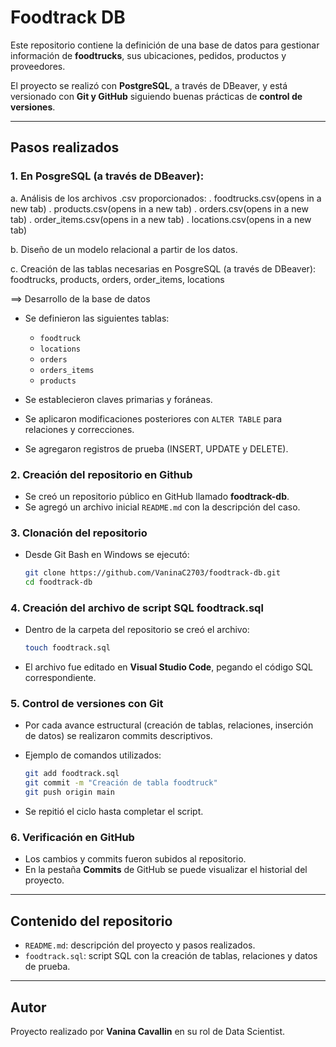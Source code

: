 # Foodtrack DB

Este repositorio contiene la definición de una base de datos para gestionar información de **foodtrucks**, sus ubicaciones, pedidos, productos y proveedores.

El proyecto se realizó con **PostgreSQL**, a través de DBeaver, y está versionado con **Git y GitHub** siguiendo buenas prácticas de **control de versiones**.

---

## Pasos realizados

### 1. En PosgreSQL (a través de DBeaver):

a. Análisis de los archivos .csv proporcionados:
. foodtrucks.csv(opens in a new tab)
. products.csv(opens in a new tab)
. orders.csv(opens in a new tab)
. order_items.csv(opens in a new tab)
. locations.csv(opens in a new tab)

b. Diseño de un modelo relacional a partir de los datos.

c. Creación de las tablas necesarias en PosgreSQL (a través de DBeaver): 
foodtrucks, products, orders, order_items, locations

==> Desarrollo de la base de datos

* Se definieron las siguientes tablas:

  * `foodtruck`
  * `locations`
  * `orders`
  * `orders_items`
  * `products`
* Se establecieron claves primarias y foráneas.
* Se aplicaron modificaciones posteriores con `ALTER TABLE` para relaciones y correcciones.
* Se agregaron registros de prueba (INSERT, UPDATE y DELETE).

### 2. Creación del repositorio en Github

* Se creó un repositorio público en GitHub llamado **foodtrack-db**.
* Se agregó un archivo inicial `README.md` con la descripción del caso.

### 3. Clonación del repositorio

* Desde Git Bash en Windows se ejecutó:

  ```bash
  git clone https://github.com/VaninaC2703/foodtrack-db.git
  cd foodtrack-db
  ```

### 4. Creación del archivo de script SQL **foodtrack.sql**

* Dentro de la carpeta del repositorio se creó el archivo:

  ```bash
  touch foodtrack.sql
  ```
* El archivo fue editado en **Visual Studio Code**, pegando el código SQL correspondiente.

### 5. Control de versiones con Git

* Por cada avance estructural (creación de tablas, relaciones, inserción de datos) se realizaron commits descriptivos.
* Ejemplo de comandos utilizados:

  ```bash
  git add foodtrack.sql
  git commit -m "Creación de tabla foodtruck"
  git push origin main
  ```
* Se repitió el ciclo hasta completar el script.

### 6. Verificación en GitHub

* Los cambios y commits fueron subidos al repositorio.
* En la pestaña **Commits** de GitHub se puede visualizar el historial del proyecto.

---

## Contenido del repositorio

* `README.md`: descripción del proyecto y pasos realizados.
* `foodtrack.sql`: script SQL con la creación de tablas, relaciones y datos de prueba.

---

## Autor

Proyecto realizado por **Vanina Cavallin** en su rol de Data Scientist.

